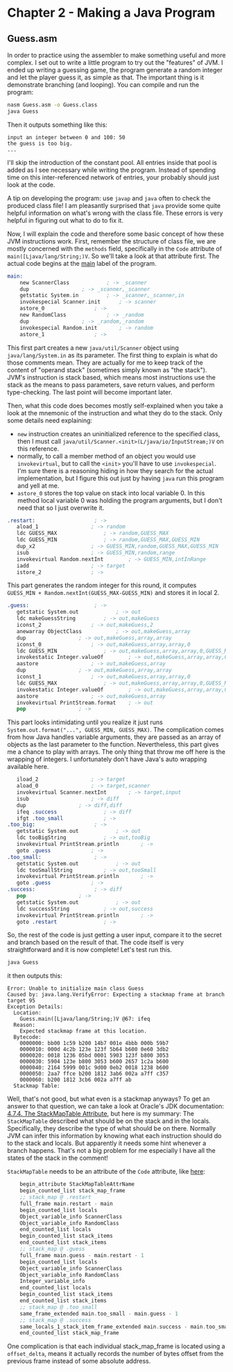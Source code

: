 # Chapter 2 - Making a Java Program

## Guess.asm

In order to practice using the assembler to make something useful and more complex. I set out to write a little program to try out the "features" of JVM. I ended up writing a guessing game, the program generate a random integer and let the player guess it, as simple as that. The important thing is it demonstrate branching (and looping). You can compile and run the program:
``` cmd
nasm Guess.asm -o Guess.class
java Guess
```
Then it outputs something like this:
```
input an integer between 0 and 100: 50
the guess is too big.
...
```
I'll skip the introduction of the constant pool. All entries inside that pool is added as I see necessary while writing the program. Instead of spending time on this inter-referenced network of entries, your probably should just look at the code.

A tip on developing the program: use `javap` and `java` often to check the produced class file! I am pleasantly surprised that `java` provide some quite helpful information on what's wrong with the class file. These errors is very helpful in figuring out what to do to fix it.

Now, I will explain the code and therefore some basic concept of how these JVM instructions work. First, remember the structure of class file, we are mostly concerned with the `methods` field, specifically in the `Code` attribute of `main([Ljava/lang/String;)V`. So we'll take a look at that attribute first. The actual code begins at the [main](Guess.asm#L182) label of the program.

``` nasm
main:
 	new ScannerClass	 		; -> _scanner
 	dup					; -> _scanner,_scanner
 	getstatic System.in	 		; -> _scanner,_scanner,in
 	invokespecial Scanner.init		; -> scanner
 	astore_0				; ->
 	new RandomClass				; -> _random
 	dup					; -> _random,_random
 	invokespecial Random.init		; -> random
 	astore_1				; ->
```

This first part creates a new `java/util/Scanner` object using `java/lang/System.in` as its parameter. The first thing to explain is what do those comments mean. They are actually for me to keep track of the content of "operand stack" (sometimes simply known as "the stack"). JVM's instruction is stack based, which means most instructions use the stack as the means to pass parameters, save return values, and perform type-checking. The last point will become important later.

Then, what this code does becomes mostly self-explained when you take a look at the mnemonic of the instruction and what they do to the stack. Only some details need explaining:
 - `new` instruction creates an uninitialized reference to the specified class, then I must call `java/util/Scanner.<init>(L/java/io/InputStream;)V` on this reference.
 - normally, to call a member method of an object you would use `invokevirtual`, but to call the `<init>` you'll have to use `invokespecial`. I'm sure there is a reasoning hiding in how they search for the actual implementation, but I figure this out just by having `java` run this program and yell at me.
 - `astore_0` stores the top value on stack into local variable 0. In this method local variable 0 was holding the program arguments, but I don't need that so I just overwrite it.

 ``` nasm
.restart:					; ->
 	aload_1					; -> random
 	ldc GUESS_MAX				; -> random,GUESS_MAX
 	ldc GUESS_MIN				; -> random,GUESS_MAX,GUESS_MIN
 	dup_x2					; -> GUESS_MIN,random,GUESS_MAX,GUESS_MIN
 	isub					; -> GUESS_MIN,random,range
 	invokevirtual Random.nextInt		; -> GUESS_MIN,intInRange
 	iadd					; -> target
 	istore_2				; ->
 ```

 This part generates the random integer for this round, it computes `GUESS_MIN + Random.nextInt(GUESS_MAX-GUESS_MIN)` and stores it in local 2.

 ``` nasm
.guess:						; ->
 	getstatic System.out			; -> out
 	ldc makeGuessString			; -> out,makeGuess
 	iconst_2				; -> out,makeGuess,2
 	anewarray ObjectClass			; -> out,makeGuess,array
 	dup					; -> out,makeGuess,array,array
 	iconst_0				; -> out,makeGuess,array,array,0
 	ldc GUESS_MIN				; -> out,makeGuess,array,array,0,GUESS_MIN
 	invokestatic Integer.valueOf		; -> out,makeGuess,array,array,0,Int(GUESS_MIN)
 	aastore					; -> out,makeGuess,array
 	dup					; -> out,makeGuess,array,array
 	iconst_1				; -> out,makeGuess,array,array,0
 	ldc GUESS_MAX				; -> out,makeGuess,array,array,0,GUESS_MAX
 	invokestatic Integer.valueOf		; -> out,makeGuess,array,array,0,Int(GUESS_MAX)
 	aastore					; -> out,makeGuess,array
 	invokevirtual PrintStream.format	; -> out
 	pop					; ->
 ```

 This part looks intimidating until you realize it just runs `System.out.format("...", GUESS_MIN, GUESS_MAX)`.
 The complication comes from how Java handles variable arguments, they are passed as an array of objects as the last parameter to the function. Nevertheless, this part gives me a chance to play with arrays. The only thing that throw me off here is the wrapping of integers. I unfortunately don't have Java's auto wrapping available here.

 ``` nasm
 	iload_2					; -> target
 	aload_0					; -> target,scanner
 	invokevirtual Scanner.nextInt		; -> target,input
 	isub					; -> diff
 	dup					; -> diff,diff
 	ifeq .success				; -> diff
 	ifgt .too_small				; ->
.too_big:					; ->
 	getstatic System.out			; -> out
 	ldc tooBigString			; -> out,tooBig
 	invokevirtual PrintStream.println       ; ->
 	goto .guess				; ->
.too_small:					; ->
 	getstatic System.out			; -> out
 	ldc tooSmallString			; -> out,tooSmall
 	invokevirtual PrintStream.println       ; ->
 	goto .guess				; ->
.success:					; -> diff
 	pop					; ->
 	getstatic System.out			; -> out
 	ldc successString			; -> out,success
 	invokevirtual PrintStream.println       ; ->
 	goto .restart				; ->
```

So, the rest of the code is just getting a user input, compare it to the secret and branch based on the result of that. The code itself is very straightforward and it is now complete! Let's test run this.
``` cmd
java Guess
```
it then outputs this:
```
Error: Unable to initialize main class Guess
Caused by: java.lang.VerifyError: Expecting a stackmap frame at branch target 95
Exception Details:
  Location:
    Guess.main([Ljava/lang/String;)V @67: ifeq
  Reason:
    Expected stackmap frame at this location.
  Bytecode:
    0000000: bb00 1c59 b200 14b7 001e 4bbb 000b 59b7
    0000010: 000d 4c2b 123e 123f 5b64 b600 0e60 3db2
    0000020: 0018 1236 05bd 0001 5903 123f b800 3053
    0000030: 5904 123e b800 3053 b600 2657 1c2a b600
    0000040: 2164 5999 001c 9d00 0eb2 0018 1238 b600
    0000050: 2aa7 ffce b200 1812 3ab6 002a a7ff c357
    0000060: b200 1812 3cb6 002a a7ff ab
  Stackmap Table:

```
Well, that's not good, but what even is a stackmap anyways?
To get an answer to that question, we can take a look at Oracle's JDK documentation: [4.7.4. The StackMapTable Attribute](https://docs.oracle.com/javase/specs/jvms/se8/html/jvms-4.html#jvms-4.7.4), but here is my summary:
The `StackMapTable` described what should be on the stack and in the locals. Specifically, they describe the type of what should be on there. Normally JVM can infer this information by knowing what each instruction should do to the stack and locals. But apparently it needs some hint whenever a branch happens. That's not a big problem for me especially I have all the states of the stack in the comment!

`StackMapTable` needs to be an attribute of the `Code` attribute, like [here](Guess.asm#246):
``` nasm
	begin_attribute StackMapTableAttrName
	begin_counted_list stack_map_frame
	;; stack_map @ .restart
	full_frame main.restart - main
	begin_counted_list locals
	Object_variable_info ScannerClass
	Object_variable_info RandomClass
	end_counted_list locals
	begin_counted_list stack_items
	end_counted_list stack_items
	;; stack_map @ .guess
	full_frame main.guess - main.restart - 1
	begin_counted_list locals
	Object_variable_info ScannerClass
	Object_variable_info RandomClass
	Integer_variable_info
	end_counted_list locals
	begin_counted_list stack_items
	end_counted_list stack_items
	;; stack_map @ .too_small
	same_frame_extended main.too_small - main.guess - 1
	;; stack_map @ .success
	same_locals_1_stack_item_frame_extended main.success - main.too_small - 1, ITEM_Integer
	end_counted_list stack_map_frame
```
One complication is that each individual stack_map_frame is located using a `offset_delta`, means it actually records the number of bytes offset from the previous frame instead of some absolute address.